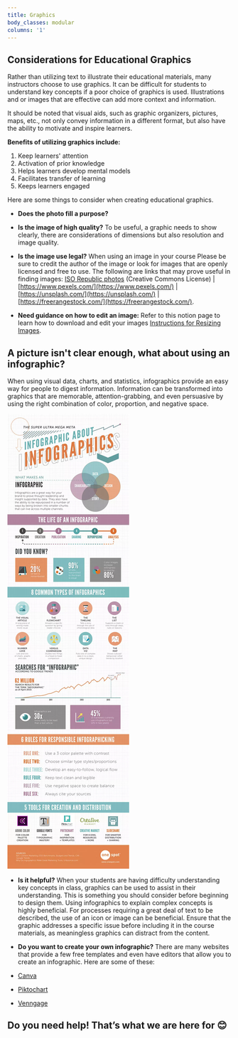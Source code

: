 ```yaml
---
title: Graphics
body_classes: modular
columns: '1'
---
```


## Considerations for Educational Graphics

Rather than utilizing text to illustrate their educational materials, many instructors choose to use graphics. It can be difficult for students to understand key concepts if a poor choice of graphics is used. Illustrations and or images that are effective can add more context and information.

It should be noted that visual aids, such as graphic organizers, pictures, maps, etc., not only convey information in a different format, but also have the ability to motivate and inspire learners.

**Benefits of utilizing graphics include:**

1. Keep learners' attention
2. Activation of prior knowledge
3. Helps learners develop mental models
4. Facilitates transfer of learning
5. Keeps learners engaged

Here are some things to consider when creating educational graphics.

- **Does the photo fill a purpose?**
- **Is the image of high quality?** To be useful, a graphic needs to show clearly, there are considerations of dimensions but also resolution and image quality.
- **Is the image use legal?**  When using an image in your course  Please be sure to credit the author of the image or look for images that are openly licensed and free to use.  The following are links that may prove useful in finding images:
	[ISO Republic photos](http://isorepublic.com/) (Creative Commons License) | [https://www.pexels.com/](https://www.pexels.com/) | [https://unsplash.com/](https://unsplash.com/) | [https://freerangestock.com/](https://freerangestock.com/).

- **Need guidance on how to edit an image:** Refer to this notion page to learn how to download and edit your images [Instructions for Resizing Images](https://www.notion.so/Instructions-for-Resizing-Images-3077fae9f3374d49bfe39a1d7b79ceed).


## A picture isn't clear enough, what about using an infographic?
When using visual data, charts, and statistics, infographics provide an easy way for people to digest information. Information can be transformed into graphics that are memorable, attention-grabbing, and even persuasive by using the right combination of color, proportion, and negative space.

![infographic](infographic.png "infographic")

- **Is it helpful?** When your students are having difficulty understanding key concepts in class, graphics can be used to assist in their understanding. This is something you should consider before beginning to design them. Using infographics to explain complex concepts is highly beneficial. For processes requiring a great deal of text to be described, the use of an icon or image can be beneficial. Ensure that the graphic addresses a specific issue before including it in the course materials, as meaningless graphics can distract from the content.

- **Do you want to create your own infographic?** There are many websites that provide a few free templates and even have editors that allow you to create an infographic. Here are some of these:

- [Canva](https://www.canva.com/)
- [Piktochart](https://piktochart.com/)
- [Venngage](https://venngage.com/)


## Do you need help! That’s what we are here for 😊
